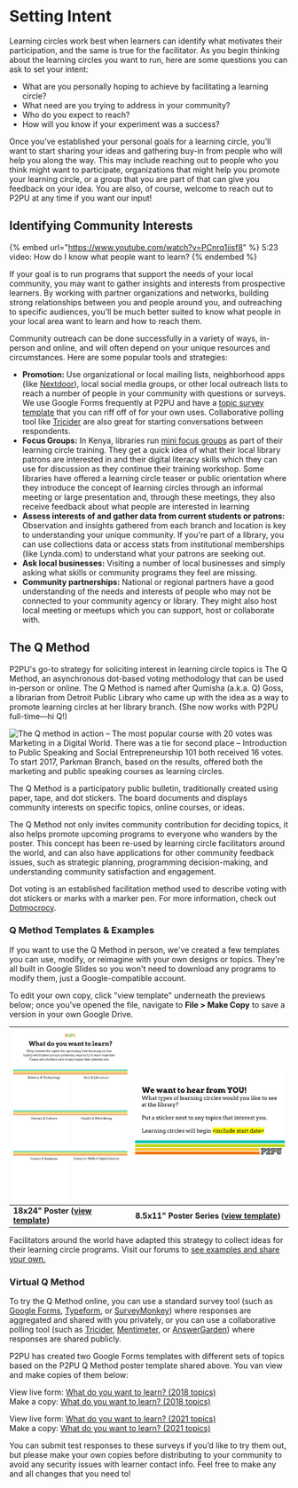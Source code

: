 # Setting Intent

Learning circles work best when learners can identify what motivates their participation, and the same is true for the facilitator. As you begin thinking about the learning circles you want to run, here are some questions you can ask to set your intent:

* What are you personally hoping to achieve by facilitating a learning circle?
* What need are you trying to address in your community?
* Who do you expect to reach?
* How will you know if your experiment was a success?

Once you’ve established your personal goals for a learning circle, you’ll want to start sharing your ideas and gathering buy-in from people who will help you along the way. This may include reaching out to people who you think might want to participate, organizations that might help you promote your learning circle, or a group that you are part of that can give you feedback on your idea. You are also, of course, welcome to reach out to P2PU at any time if you want our input!&#x20;

## **Identifying Community Interests**

{% embed url="https://www.youtube.com/watch?v=PCnrq1iisf8" %}
5:23 video: How do I know what people want to learn?
{% endembed %}

If your goal is to run programs that support the needs of your local community, you may want to gather insights and interests from prospective learners. By working with partner organizations and networks, building strong relationships between you and people around you, and outreaching to specific audiences, you’ll be much better suited to know what people in your local area want to learn and how to reach them.

Community outreach can be done successfully in a variety of ways, in-person and online, and will often depend on your unique resources and circumstances. Here are some popular tools and strategies:

* **Promotion:** Use organizational or local mailing lists, neighborhood apps (like [Nextdoor](https://nextdoor.com)), local social media groups, or other local outreach lists to reach a number of people in your community with questions or surveys. We use Google Forms frequently at P2PU and have a [topic survey template](https://docs.google.com/forms/d/e/1FAIpQLSe5TByw6oXOFz3EluzEiZ\_aA6BdWKQg0oBGSjWPW1XgkSMVbA/viewform?usp=sf\_link)  that you can riff off of for your own uses. Collaborative polling tool like [Tricider](https://www.tricider.com) are also great for starting conversations between respondents.&#x20;
* **Focus Groups:** In Kenya, libraries run [mini focus groups](https://community.p2pu.org/t/library-patron-focus-group/3129) as part of their learning circle training. They get a quick idea of what their local library patrons are interested in and their digital literacy skills which they can use for discussion as they continue their training workshop. Some libraries have offered a learning circle teaser or public orientation where they introduce the concept of learning circles through an informal meeting or large presentation and, through these meetings, they also receive feedback about what people are interested in learning
* **Assess interests of and gather data from current students or patrons:** Observation and insights gathered from each branch and location is key to understanding your unique community. If you're part of a library, you can use collections data or access stats from institutional memberships (like Lynda.com) to understand what your patrons are seeking out.
* **Ask local businesses:** Visiting a number of local businesses and simply asking what skills or community programs they feel are missing.
* **Community partnerships:** National or regional partners have a good understanding of the needs and interests of people who may not be connected to your community agency or library. They might also host local meeting or meetups which you can support, host or collaborate with.&#x20;

## The Q Method

P2PU's go-to strategy for soliciting interest in learning circle topics is The Q Method, an asynchronous dot-based voting methodology that can be used in-person or online. The Q Method is named after Qumisha (a.k.a. Q) Goss, a librarian from Detroit Public Library who came up with the idea as a way to promote learning circles at her library branch. (She now works with P2PU full-time—hi Q!)

![The Q method in action – The most popular course with 20 votes was Marketing in a Digital World. There was a tie for second place – Introduction to Public Speaking and Social Entrepreneurship 101 both received 16 votes. To start 2017, Parkman Branch, based on the results, offered both the marketing and public speaking courses as learning circles.](https://community.p2pu.org/uploads/default/original/1X/833de6b1554b25041b78c207017c36fdbf316714.jpg)

The Q Method is a participatory public bulletin, traditionally created using paper, tape, and dot stickers. The board documents and displays community interests on specific topics, online courses, or ideas.&#x20;

The Q Method not only invites community contribution for deciding topics, it also helps promote upcoming programs to everyone who wanders by the poster.  This concept has been re-used by learning circle facilitators around the world, and can also have applications for other community feedback issues, such as strategic planning, programming decision-making, and understanding community satisfaction and engagement.

Dot voting is an established facilitation method used to describe voting with dot stickers or marks with a marker pen. For more information, check out [Dotmocrocy](https://dotmocracy.org).&#x20;

### Q Method Templates & Examples

If you want to use the Q Method in person, we've created a few templates you can use, modify, or reimagine with your own designs or topics. They're all built in Google Slides so you won't need to download any programs to modify them, just a Google-compatible account.&#x20;

To edit your own copy, click "view template" underneath the previews below; once you've opened the file, navigate to **File > Make Copy** to save a version in your own Google Drive.

| ![](../.gitbook/assets/q-method-poster.jpg)                                                                                                                      | <p></p><p><img src="../.gitbook/assets/q-method-template.jpg" alt=""></p>                                                                                 |
| ---------------------------------------------------------------------------------------------------------------------------------------------------------------- | --------------------------------------------------------------------------------------------------------------------------------------------------------- |
| **18x24" Poster (**[**view template**](https://docs.google.com/presentation/d/1cZGxxRuC83qkD95dt1-mZ1vALDUxgup4C-tp9W-D3yI/edit#slide=id.gd36be7eca8\_0\_0)**)** | **8.5x11" Poster Series (**[**view template**](https://docs.google.com/presentation/d/1UgIZQa0LQxJihHXadUk-71pURHRe3WjBjXhLmD5iYG4/edit#slide=id.p)**)**  |

Facilitators around the world have adapted this strategy to collect ideas for their learning circle programs. Visit our forums to [see examples and share your own.](https://community.p2pu.org/t/q-method-for-documenting-community-interests/2699/3)

### Virtual Q Method

To try the Q Method online, you can use a standard survey tool (such as [Google Forms](https://www.google.com/forms/about/), [Typeform](https://www.typeform.com), or [SurveyMonkey](https://www.surveymonkey.com)) where responses are aggregated and shared with you privately, or you can use a collaborative polling tool (such as [Tricider](https://www.tricider.com), [Mentimeter](https://www.mentimeter.com), or [AnswerGarden](https://answergarden.ch)) where responses are shared publicly.

P2PU has created two Google Forms templates with different sets of topics based on the P2PU Q Method poster template shared above. You van view and make copies of them below:

View live form: [What do you want to learn? (2018 topics)](https://docs.google.com/forms/d/e/1FAIpQLSfVuVIcZqo758boUO0Crvz3J\_2rq7pNCKwExTVA4natdt9oAA/viewform)\
Make a copy: [What do you want to learn? (2018 topics)](https://docs.google.com/forms/u/2/d/1mUnjGmm3YE8q4xkE3RAFKAcMgBi8QNX3DCrxrt\_UXQA/copy)

View live form: [What do you want to learn? (2021 topics)](https://docs.google.com/forms/d/e/1FAIpQLSc3zmA-BR0hzRFLTc5WgNaYQ-teekxkvbe588bthVKb6fGLig/viewform)\
Make a copy: [What do you want to learn? (2021 topics)](https://docs.google.com/forms/u/2/d/1GLt\_Y-lPJ4bHVZ4RUFPZI7IaN0bkBe9w\_Vo0JGoSPGs/copy)

You can submit test responses to these surveys if you’d like to try them out, but please make your own copies before distributing to your community to avoid any security issues with learner contact info. Feel free to make any and all changes that you need to!
